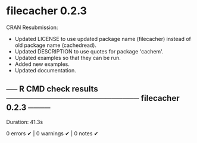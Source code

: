# filecacher 0.2.3
CRAN Resubmission:
* Updated LICENSE to use updated package name (filecacher)
  instead of old package name (cachedread).
* Updated DESCRIPTION to use quotes for package 'cachem'.
* Updated examples so that they can be run.
* Added new examples.
* Updated documentation.


## ── R CMD check results ──────────────────────── filecacher 0.2.3 ────
Duration: 41.3s

0 errors ✔ | 0 warnings ✔ | 0 notes ✔
